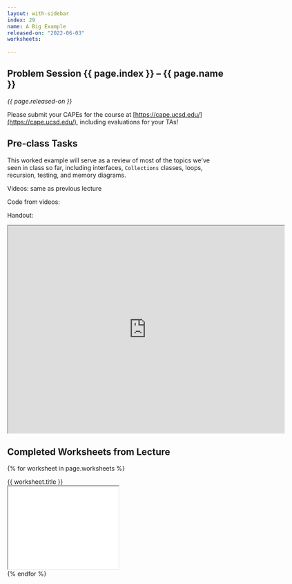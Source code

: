 ```yaml
---
layout: with-sidebar
index: 29
name: A Big Example
released-on: "2022-06-03"
worksheets:
  
---
```


## Problem Session {{ page.index }} – {{ page.name }}

_{{ page.released-on }}_

Please submit your CAPEs for the course at [https://cape.ucsd.edu/](https://cape.ucsd.edu/), including evaluations for your TAs!

## Pre-class Tasks

This worked example will serve as a review of most of the topics we've seen in
class so far, including interfaces, `Collections` classes, loops, recursion,
testing, and memory diagrams.

Videos: same as previous lecture

Code from videos:

<script src="https://emgithub.com/embed.js?target=https%3A%2F%2Fgithub.com%2Fucsd-cse11-s20%2F19-AllTogether%2Fblob%2Fmaster%2FFilesystemExamples.java&style=github&showBorder=on&showLineNumbers=on&showFileMeta=on&showCopy=on"></script>

Handout:

<iframe src="https://drive.google.com/file/d/1wBkmYhT0M9pDrUAXX-cGrBp1mdnxJIzU/preview" width="640" height="480" allow="autoplay"></iframe>

## Completed Worksheets from Lecture

{% for worksheet in page.worksheets %}
<div class="worksheetBox">
{{ worksheet.title }}
<br>
<iframe src="{{ worksheet.url }}/preview" width="256" height="192" allow="autoplay"></iframe>
</div>
{% endfor %}
